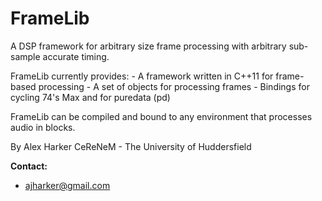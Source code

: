 FrameLib
========

A DSP framework for arbitrary size frame processing with arbitrary sub-sample accurate timing.

FrameLib currently provides:
    - A framework written in C++11 for frame-based processing
    - A set of objects for processing frames
    - Bindings for cycling 74's Max and for puredata (pd)
    
FrameLib can be compiled and bound to any environment that processes audio in blocks.

By Alex Harker
CeReNeM - The University of Huddersfield

**Contact:**

* ajharker@gmail.com
